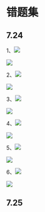 # 错题集

## 7.24

1、![](C:\Users\Administrator\AppData\Roaming\marktext\images\2023-07-24-10-09-53-image.png)

![](C:\Users\Administrator\AppData\Roaming\marktext\images\2023-07-24-10-10-08-image.png)

2、![](C:\Users\Administrator\AppData\Roaming\marktext\images\2023-07-24-10-10-23-image.png)

![](C:\Users\Administrator\AppData\Roaming\marktext\images\2023-07-24-10-10-34-image.png)

3、![](C:\Users\Administrator\AppData\Roaming\marktext\images\2023-07-24-10-11-27-image.png)

![](C:\Users\Administrator\AppData\Roaming\marktext\images\2023-07-24-10-11-55-image.png)

4、![](C:\Users\Administrator\AppData\Roaming\marktext\images\2023-07-24-10-12-15-image.png)

![](C:\Users\Administrator\AppData\Roaming\marktext\images\2023-07-24-10-12-38-image.png)

5、![](C:\Users\Administrator\AppData\Roaming\marktext\images\2023-07-24-10-25-38-image.png)

![](C:\Users\Administrator\AppData\Roaming\marktext\images\2023-07-24-10-25-48-image.png)

6、![](C:\Users\Administrator\AppData\Roaming\marktext\images\2023-07-24-10-31-41-image.png)

![](C:\Users\Administrator\AppData\Roaming\marktext\images\2023-07-24-10-31-49-image.png)

## 7.25


